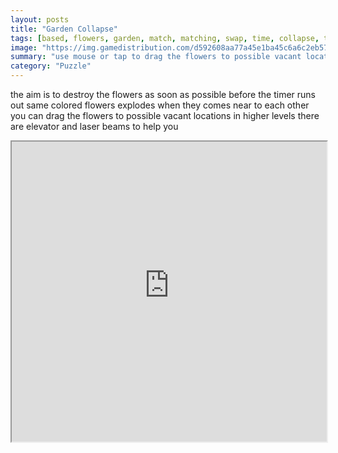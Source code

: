 ```yaml
---
layout: posts
title: "Garden Collapse"
tags: [based, flowers, garden, match, matching, swap, time, collapse, tile, free, online, games, oyna, game, free, games, play, play, games]
image: "https://img.gamedistribution.com/d592608aa77a45e1ba45c6a6c2eb57ee.jpg"
summary: "use mouse or tap to drag the flowers to possible vacant locations  free online games oyna game free games play play games"
category: "Puzzle"
---
```


the aim is to destroy the flowers as soon as possible before the timer runs out same colored flowers explodes when they comes near to each other you can drag the flowers to possible vacant locations in higher levels there are elevator and laser beams to help you

<iframe width="100%" height="480px;" src="https://html5.gamedistribution.com/d592608aa77a45e1ba45c6a6c2eb57ee/"></iframe>